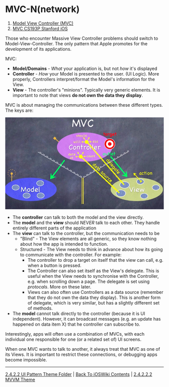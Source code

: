 # MVC-N(network)

1. [Model View Controller (MVC)](https://daddycoding.com/2021/06/07/model-view-controller-mvc/)
2. [MVC CS193P Stanford iOS](https://github.com/eldaroid/CS193P-Stanford-iOS-lectures/blob/master/Lecture%202%20-%20MVC/Lecture%202%20-%20MVC.md)

Those who encounter Massive View Controller problems should switch to Model-View-Controller. The only pattern that Apple promotes for the development of its applications.

MVC:

* **Model/Domains** - *What* your application is, but not *how* it's displayed
* **Controller** - *How* your Model is presented to the user. (UI Logic). More properly, Controllers interpret/format the Model's information for the View.
* **View** - The controller's "minions". Typically very generic elements. It is important to note that views **do not own the data they display**.

MVC is about managing the communications between these different types. The keys are:

![alt text](https://github.com/eldaroid/pictures/blob/master/Swift/MVC.jpg?raw=true)

* The **controller** can talk to both the model and the view directly.
* The **model** and the **view** should *NEVER* talk to each other. They handle entirely different parts of the application
* The **view** can talk to the controller, but the communication needs to be 
    * "Blind" - The View elements are all generic, so they know nothing about how the app is intended to function.
    * Structured - The View needs to think in advance about how its going to communicate with the controller. For example:
      *  The controller to drop a target on itself that the view can call, e.g. when a button is pressed.
      *  The Controller can also set itself as the View's delegate. This is useful when the View needs to synchronise with the Controller, e.g. when scrolling down a page. The delegate is set using *protocals*. More on these later.
      *  Views can also often use Controllers as a data source (remember that they do not own the data they display). This is another form of delegate, which is very similar, but has a slightly different set of methods.
 *  The **model** cannot talk directly to the controller (because it is UI independent). However, it can broadcast messages (e.g. an update has happened on data item X) that he controller can subscribe to.

Interestingly, apps will often use a combination of MVCs, with each individual one responsible for one (or a related set of) UI screens.

When one MVC wants to talk to another, it always treat that MVC as one of its Views. It is important to restrict these connections, or debugging apps become impossible.

---

[2.4.2.2 UI Pattern Theme Folder](../2.4.2.2%20UIPattern/) | [Back To iOSWiki Contents](https://github.com/eldaroid/iOSWiki) | [2.4.2.2.2 MVVM Theme](./2.4.2.2.2%20MVVM.md)
